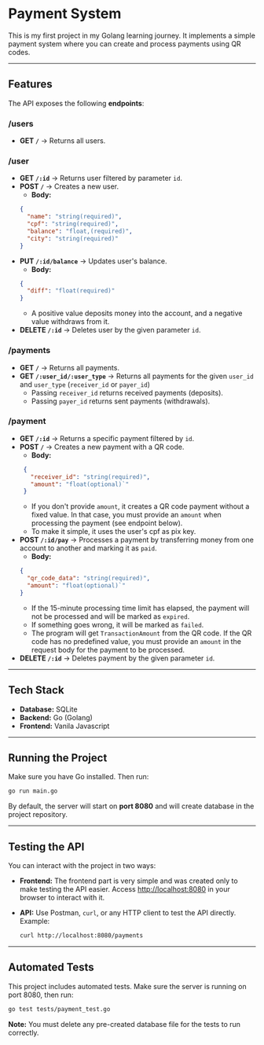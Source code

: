 # Payment System

This is my first project in my Golang learning journey.
It implements a simple payment system where you can create and process payments using QR codes.

---

## Features

The API exposes the following **endpoints**:

### /users
* **GET `/`** → Returns all users.

### /user
* **GET `/:id`** → Returns user filtered by parameter `id`.
* **POST `/`** → Creates a new user.
  - **Body:**
  ```json
  {
    "name": "string(required)", 
    "cpf": "string(required)", 
    "balance": "float,(required)",
    "city": "string(required)"
  }
  ```
* **PUT `/:id/balance`** → Updates user's balance.
  - **Body:**
  ```json
  {
    "diff": "float(required)"
  }
  ```
  - A positive value deposits money into the account, and a negative value withdraws from it.
* **DELETE `/:id`** → Deletes user by the given parameter `id`.

### /payments
* **GET `/`** → Returns all payments.
* **GET `/:user_id/:user_type`** → Returns all payments for the given `user_id` and `user_type` (`receiver_id` or `payer_id`)
  - Passing `receiver_id` returns received payments (deposits).
  - Passing `payer_id` returns sent payments (withdrawals).

### /payment
* **GET `/:id`** → Returns a specific payment filtered by `id`.
* **POST `/`** → Creates a new payment with a QR code.
  - **Body:**
  ```json
   {
     "receiver_id": "string(required)",
     "amount": "float(optional)`"
   }
  ```
  - If you don't provide `amount`, it creates a QR code payment without a fixed value. In that case, you must provide an `amount` when processing the payment (see endpoint below).
  - To make it simple, it uses the user's cpf as pix key.
* **POST `/:id/pay`** → Processes a payment by transferring money from one account to another and marking it as `paid`.
  - **Body:**
  ```json
  {
    "qr_code_data": "string(required)",
    "amount": "float(optional)`"
  }
  ```
  - If the 15-minute processing time limit has elapsed, the payment will not be processed and will be marked as `expired`.
  - If something goes wrong, it will be marked as `failed`.
  - The program will get `TransactionAmount` from the QR code. If the QR code has no predefined value, you must provide an `amount` in the request body for the payment to be processed.
* **DELETE `/:id`** → Deletes payment by the given parameter `id`.

---

## Tech Stack

* **Database:** SQLite
* **Backend:** Go (Golang)
* **Frontend:** Vanila Javascript

---

## Running the Project

Make sure you have Go installed. Then run:

```bash
go run main.go
```

By default, the server will start on **port 8080** and will create database in the project repository.

---

## Testing the API

You can interact with the project in two ways:

* **Frontend:**
  The frontend part is very simple and was created only to make testing the API easier.
  Access [http://localhost:8080](http://localhost:8080) in your browser to interact with it.

* **API:**
  Use Postman, `curl`, or any HTTP client to test the API directly.
  Example:

  ```bash
  curl http://localhost:8080/payments
  ```

---

## Automated Tests

This project includes automated tests. Make sure the server is running on port 8080, then run:
```bash
go test tests/payment_test.go
```
**Note:** You must delete any pre-created database file for the tests to run correctly.

